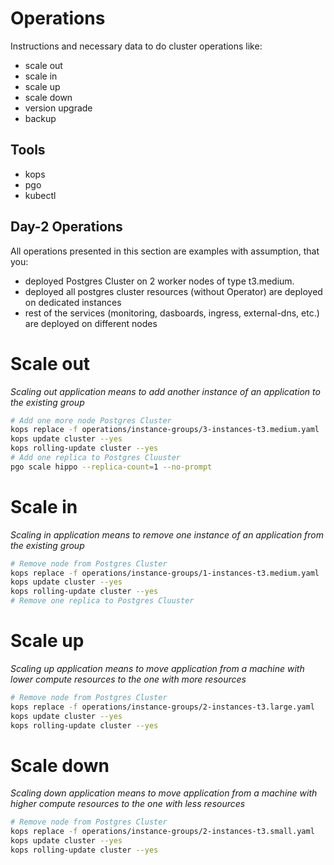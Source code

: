 # Operations
Instructions and necessary data to do cluster operations like:
- scale out
- scale in
- scale up
- scale down
- version upgrade
- backup

## Tools
- kops
- pgo
- kubectl

## Day-2 Operations

All operations presented in this section are examples with assumption, that you:
- deployed Postgres Cluster on 2 worker nodes of type t3.medium.
- deployed all postgres cluster resources (without Operator) are deployed on dedicated instances
- rest of the services (monitoring, dasboards, ingress, external-dns, etc.) are deployed on different nodes

# Scale out
*Scaling out application means to add another instance of an application to the existing group*
```bash
# Add one more node Postgres Cluster
kops replace -f operations/instance-groups/3-instances-t3.medium.yaml
kops update cluster --yes
kops rolling-update cluster --yes
# Add one replica to Postgres Cluuster
pgo scale hippo --replica-count=1 --no-prompt
```

# Scale in
*Scaling in application means to remove one instance of an application from the  existing group*
```bash
# Remove node from Postgres Cluster
kops replace -f operations/instance-groups/1-instances-t3.medium.yaml
kops update cluster --yes
kops rolling-update cluster --yes
# Remove one replica to Postgres Cluuster
```

# Scale up
*Scaling up application means to move application from a machine with lower compute resources to the one with more resources*
```bash
# Remove node from Postgres Cluster
kops replace -f operations/instance-groups/2-instances-t3.large.yaml
kops update cluster --yes
kops rolling-update cluster --yes
```

# Scale down
*Scaling down application means to move application from a machine with higher compute resources to the one with less resources*
```bash
# Remove node from Postgres Cluster
kops replace -f operations/instance-groups/2-instances-t3.small.yaml
kops update cluster --yes
kops rolling-update cluster --yes
```
